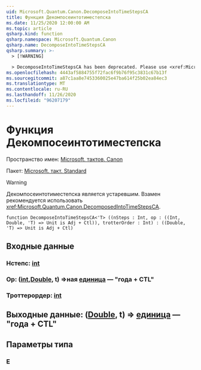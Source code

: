 ```yaml
---
uid: Microsoft.Quantum.Canon.DecomposeIntoTimeStepsCA
title: Функция Декомпосеинтотиместепска
ms.date: 11/25/2020 12:00:00 AM
ms.topic: article
qsharp.kind: function
qsharp.namespace: Microsoft.Quantum.Canon
qsharp.name: DecomposeIntoTimeStepsCA
qsharp.summary: >-
  > [!WARNING]

  > DecomposeIntoTimeStepsCA has been deprecated. Please use <xref:Microsoft.Quantum.Canon.DecomposedIntoTimeStepsCA> instead.
ms.openlocfilehash: 4443af5884755f72fac6f9b76f95c3831c67b13f
ms.sourcegitcommit: a87c1aa8e7453360025e47ba614f25b02ea84ec3
ms.translationtype: MT
ms.contentlocale: ru-RU
ms.lasthandoff: 11/26/2020
ms.locfileid: "96207179"
---
```

# <a name="decomposeintotimestepsca-function"></a>Функция Декомпосеинтотиместепска

Пространство имен: [Microsoft. тактов. Canon](xref:Microsoft.Quantum.Canon)

Пакет: [Microsoft. такт. Standard](https://nuget.org/packages/Microsoft.Quantum.Standard)


> [!WARNING]
> Декомпосеинтотиместепска является устаревшим. Взамен рекомендуется использовать <xref:Microsoft.Quantum.Canon.DecomposedIntoTimeStepsCA>.



```qsharp
function DecomposeIntoTimeStepsCA<'T> ((nSteps : Int, op : ((Int, Double, 'T) => Unit is Adj + Ctl)), trotterOrder : Int) : ((Double, 'T) => Unit is Adj + Ctl)
```


## <a name="input"></a>Входные данные

### <a name="nsteps--int"></a>Нстепс: [int](xref:microsoft.quantum.lang-ref.int)




### <a name="op--intdoublet--unit--is-adj--ctl"></a>Op: ([int](xref:microsoft.quantum.lang-ref.int),[Double](xref:microsoft.quantum.lang-ref.double), t) =>ная [единица](xref:microsoft.quantum.lang-ref.unit)  — "года + CTL"




### <a name="trotterorder--int"></a>Троттерордер: [int](xref:microsoft.quantum.lang-ref.int)





## <a name="output--doublet--unit--is-adj--ctl"></a>Выходные данные: ([Double](xref:microsoft.quantum.lang-ref.double), t) => [единица](xref:microsoft.quantum.lang-ref.unit)  — "года + CTL"



## <a name="type-parameters"></a>Параметры типа

### <a name="t"></a>Е

